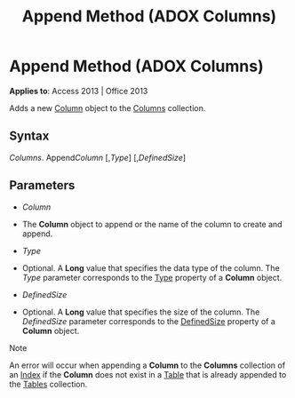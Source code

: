 ﻿---
title: Append Method (ADOX Columns)
TOCTitle: Append Method (ADOX Columns)
ms:assetid: e256a478-abc0-f15b-fc29-1b52e354144a
ms:mtpsurl: https://msdn.microsoft.com/en-us/library/JJ250152(v=office.15)
ms:contentKeyID: 48548285
ms.date: 09/18/2015
mtps_version: v=office.15
---

# Append Method (ADOX Columns)


**Applies to**: Access 2013 | Office 2013

Adds a new [Column](column-object-adox.md) object to the [Columns](columns-collection-adox.md) collection.

## Syntax

*Columns*. Append*Column* \[,*Type*\] \[,*DefinedSize*\]

## Parameters

  - *Column*

  - The **Column** object to append or the name of the column to create and append.

  - *Type*

  - Optional. A **Long** value that specifies the data type of the column. The *Type* parameter corresponds to the [Type](https://msdn.microsoft.com/en-us/library/jj249169\(v=office.15\)) property of a **Column** object.

  - *DefinedSize*

  - Optional. A **Long** value that specifies the size of the column. The *DefinedSize* parameter corresponds to the [DefinedSize](definedsize-property-adox.md) property of a **Column** object.


> [!NOTE]
> <P>An error will occur when appending a <STRONG>Column</STRONG> to the <STRONG>Columns</STRONG> collection of an <A href="index-object-adox.md">Index</A> if the <STRONG>Column</STRONG> does not exist in a <A href="table-object-adox.md">Table</A> that is already appended to the <A href="tables-collection-adox.md">Tables</A> collection.</P>


